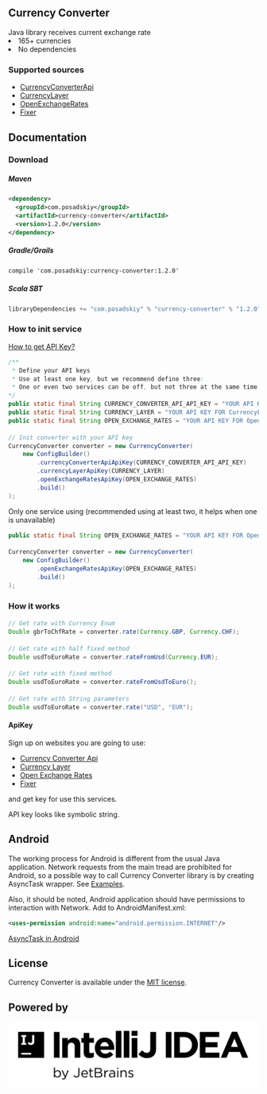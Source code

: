<p align="center">
    <h2>Currency Converter</h2>
Java library receives current exchange rate
<li>165+ currencies</li>
<li>No dependencies</li>

### Supported sources
* [CurrencyConverterApi](https://www.currencyconverterapi.com/)
* [CurrencyLayer](https://currencylayer.com/)
* [OpenExchangeRates](https://openexchangerates.org/)
* [Fixer](https://fixer.io/)
</p>

## Documentation

### Download

##### Maven
```xml
<dependency>
  <groupId>com.posadskiy</groupId>
  <artifactId>currency-converter</artifactId>
  <version>1.2.0</version>
</dependency>
```

##### Gradle/Grails

```xml
compile 'com.posadskiy:currency-converter:1.2.0'
```

##### Scala SBT
```scala
libraryDependencies += "com.posadskiy" % "currency-converter" % "1.2.0"
```

### How to init service

[How to get API Key?](#ApiKey)
```java
/**
 * Define your API keys
 * Use at least one key, but we recommend define three:
 * One or even two services can be off, but not three at the same time
*/
public static final String CURRENCY_CONVERTER_API_API_KEY = "YOUR API KEY FOR CurrencyConverterApi.Com";
public static final String CURRENCY_LAYER = "YOUR API KEY FOR CurrencyLayer.Com";
public static final String OPEN_EXCHANGE_RATES = "YOUR API KEY FOR OpenExchangeRates.Com";

// Init converter with your API key
CurrencyConverter converter = new CurrencyConverter(
    new ConfigBuilder()
        .currencyConverterApiApiKey(CURRENCY_CONVERTER_API_API_KEY)
        .currencyLayerApiKey(CURRENCY_LAYER)
        .openExchangeRatesApiKey(OPEN_EXCHANGE_RATES)
        .build()
);
```

Only one service using (recommended using at least two, it helps when one is unavailable)
```java
public static final String OPEN_EXCHANGE_RATES = "YOUR API KEY FOR OpenExchangeRates.Com";

CurrencyConverter converter = new CurrencyConverter(
    new ConfigBuilder()
        .openExchangeRatesApiKey(OPEN_EXCHANGE_RATES)
        .build()
);
```

### How it works
```java
// Get rate with Currency Enum
Double gbrToChfRate = converter.rate(Currency.GBP, Currency.CHF);

// Get rate with half fixed method
Double usdToEuroRate = converter.rateFromUsd(Currency.EUR);

// Get rate with fixed method
Double usdToEuroRate = converter.rateFromUsdToEuro();

// Get rate with String parameters
Double usdToEuroRate = converter.rate("USD", "EUR");
```

#### ApiKey
Sign up on websites you are going to use:
 - [Currency Converter Api](https://currencyconverterapi.com)
 - [Currency Layer](https://currencylayer.com/)
 - [Open Exchange Rates](https://openexchangerates.org/)
 - [Fixer](https://fixer.io/)
 
and get key for use this services.

API key looks like symbolic string.

## Android
The working process for Android is different from the usual Java application.
Network requests from the main tread are prohibited for Android, so a possible way to call Currency Converter library is by creating AsyncTask wrapper.
See [Examples](https://github.com/posadskiy/currency-converter/tree/master/examples/android).

Also, it should be noted, Android application should have permissions to interaction with Network.
Add to AndroidManifest.xml:
 ```xml
<uses-permission android:name="android.permission.INTERNET"/>
```

[AsyncTask in Android](https://developer.android.com/reference/android/os/AsyncTask)

## License

Currency Converter is available under the [MIT license](https://opensource.org/licenses/MIT).

## Powered by

![Intellij IDEA](view-dependencies/intellij-idea.png)
